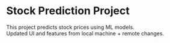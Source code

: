 # Stock Prediction Project
This project predicts stock prices using ML models.  
Updated UI and features from local machine + remote changes.
